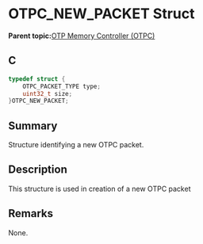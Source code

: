 # OTPC\_NEW\_PACKET Struct

**Parent topic:**[OTP Memory Controller \(OTPC\)](GUID-2A1E045D-389C-4854-9EDD-C851B7EDC715.md)

## C

```c
typedef struct {
    OTPC_PACKET_TYPE type;
    uint32_t size;
}OTPC_NEW_PACKET;

```

## Summary

Structure identifying a new OTPC packet.

## Description

This structure is used in creation of a new OTPC packet

## Remarks

None.

